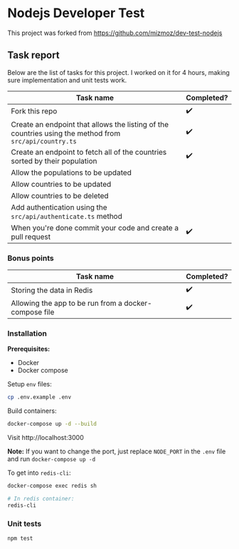 # Nodejs Developer Test

This project was forked from https://github.com/mizmoz/dev-test-nodejs

## Task report

Below are the list of tasks for this project. I worked on it for 4 hours, making sure implementation and unit tests work.

Task name | Completed?
--- | ---
Fork this repo | :heavy_check_mark:
Create an endpoint that allows the listing of the countries using the method from `src/api/country.ts` | :heavy_check_mark:
Create an endpoint to fetch all of the countries sorted by their population | :heavy_check_mark:
Allow the populations to be updated | 
Allow countries to be updated | 
Allow countries to be deleted |
Add authentication using the `src/api/authenticate.ts` method |
When you're done commit your code and create a pull request | :heavy_check_mark:

### Bonus points

Task name | Completed?
--- | ---
Storing the data in Redis | :heavy_check_mark:
Allowing the app to be run from a docker-compose file | :heavy_check_mark:

### Installation

**Prerequisites:**

- Docker
- Docker compose

Setup `env` files:

```bash
cp .env.example .env
```

Build containers:

```bash
docker-compose up -d --build
```

Visit http://localhost:3000

**Note:** If you want to change the port, just replace `NODE_PORT` in the `.env` file and run `docker-compose up -d`

To get into `redis-cli`:

```bash
docker-compose exec redis sh

# In redis container:
redis-cli
```

### Unit tests

```bash
npm test
```

